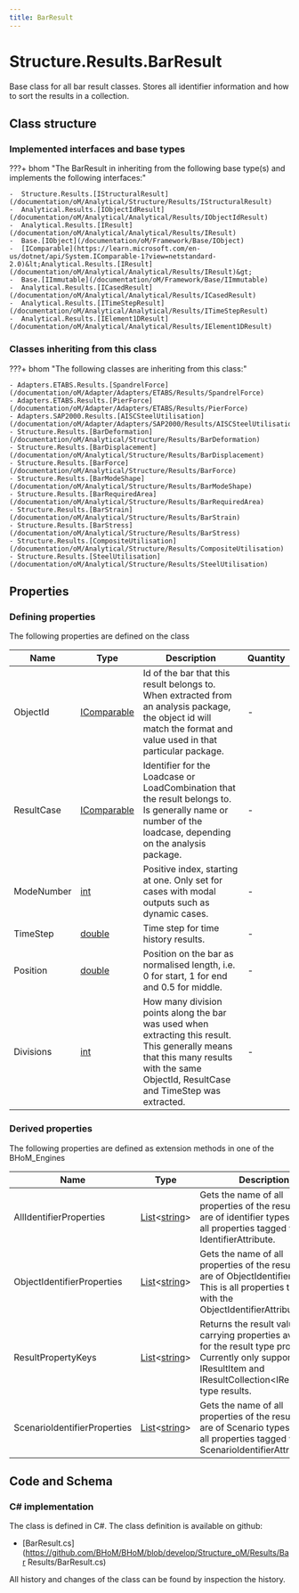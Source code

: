 ```yaml
---
title: BarResult
---
```


# Structure.Results.BarResult

Base class for all bar result classes. Stores all identifier information and how to sort the results in a collection.

## Class structure

### Implemented interfaces and base types

???+ bhom "The BarResult in inheriting from the following base type(s) and implements the following interfaces:"

    -  Structure.Results.[IStructuralResult](/documentation/oM/Analytical/Structure/Results/IStructuralResult)
    -  Analytical.Results.[IObjectIdResult](/documentation/oM/Analytical/Analytical/Results/IObjectIdResult)
    -  Analytical.Results.[IResult](/documentation/oM/Analytical/Analytical/Results/IResult)
    -  Base.[IObject](/documentation/oM/Framework/Base/IObject)
    -  [IComparable](https://learn.microsoft.com/en-us/dotnet/api/System.IComparable-1?view=netstandard-2.0)&lt;Analytical.Results.[IResult](/documentation/oM/Analytical/Analytical/Results/IResult)&gt;
    -  Base.[IImmutable](/documentation/oM/Framework/Base/IImmutable)
    -  Analytical.Results.[ICasedResult](/documentation/oM/Analytical/Analytical/Results/ICasedResult)
    -  Analytical.Results.[ITimeStepResult](/documentation/oM/Analytical/Analytical/Results/ITimeStepResult)
    -  Analytical.Results.[IElement1DResult](/documentation/oM/Analytical/Analytical/Results/IElement1DResult)


### Classes inheriting from this class

???+ bhom "The following classes are inheriting from this class:"

    - Adapters.ETABS.Results.[SpandrelForce](/documentation/oM/Adapter/Adapters/ETABS/Results/SpandrelForce)
    - Adapters.ETABS.Results.[PierForce](/documentation/oM/Adapter/Adapters/ETABS/Results/PierForce)
    - Adapters.SAP2000.Results.[AISCSteelUtilisation](/documentation/oM/Adapter/Adapters/SAP2000/Results/AISCSteelUtilisation)
    - Structure.Results.[BarDeformation](/documentation/oM/Analytical/Structure/Results/BarDeformation)
    - Structure.Results.[BarDisplacement](/documentation/oM/Analytical/Structure/Results/BarDisplacement)
    - Structure.Results.[BarForce](/documentation/oM/Analytical/Structure/Results/BarForce)
    - Structure.Results.[BarModeShape](/documentation/oM/Analytical/Structure/Results/BarModeShape)
    - Structure.Results.[BarRequiredArea](/documentation/oM/Analytical/Structure/Results/BarRequiredArea)
    - Structure.Results.[BarStrain](/documentation/oM/Analytical/Structure/Results/BarStrain)
    - Structure.Results.[BarStress](/documentation/oM/Analytical/Structure/Results/BarStress)
    - Structure.Results.[CompositeUtilisation](/documentation/oM/Analytical/Structure/Results/CompositeUtilisation)
    - Structure.Results.[SteelUtilisation](/documentation/oM/Analytical/Structure/Results/SteelUtilisation)


## Properties



### Defining properties

The following properties are defined on the class

| Name             | Type             | Description      | Quantity         |
|------------------|------------------|------------------|------------------|
| ObjectId | [IComparable](https://learn.microsoft.com/en-us/dotnet/api/System.IComparable?view=netstandard-2.0) | Id of the bar that this result belongs to. When extracted from an analysis package, the object id will match the format and value used in that particular package. | - |
| ResultCase | [IComparable](https://learn.microsoft.com/en-us/dotnet/api/System.IComparable?view=netstandard-2.0) | Identifier for the Loadcase or LoadCombination that the result belongs to. Is generally name or number of the loadcase, depending on the analysis package. | - |
| ModeNumber | [int](https://learn.microsoft.com/en-us/dotnet/api/System.Int32?view=netstandard-2.0) | Positive index, starting at one. Only set for cases with modal outputs such as dynamic cases. | - |
| TimeStep | [double](https://learn.microsoft.com/en-us/dotnet/api/System.Double?view=netstandard-2.0) | Time step for time history results. | - |
| Position | [double](https://learn.microsoft.com/en-us/dotnet/api/System.Double?view=netstandard-2.0) | Position on the bar as normalised length, i.e. 0 for start, 1 for end and 0.5 for middle. | - |
| Divisions | [int](https://learn.microsoft.com/en-us/dotnet/api/System.Int32?view=netstandard-2.0) | How many division points along the bar was used when extracting this result. This generally means that this many results with the same ObjectId, ResultCase and TimeStep was extracted. | - |


### Derived properties

The following properties are defined as extension methods in one of the BHoM_Engines

| Name             | Type             | Description      | Quantity         | Engine           |
|------------------|------------------|------------------|------------------|------------------|
| AllIdentifierProperties | [List](https://learn.microsoft.com/en-us/dotnet/api/System.Collections.Generic.List-1?view=netstandard-2.0)&lt;[string](https://learn.microsoft.com/en-us/dotnet/api/System.String?view=netstandard-2.0)&gt; | Gets the name of all properties of the result that are of identifier types. This is all properties tagged with any IdentifierAttribute. | - | Results_Engine |
| ObjectIdentifierProperties | [List](https://learn.microsoft.com/en-us/dotnet/api/System.Collections.Generic.List-1?view=netstandard-2.0)&lt;[string](https://learn.microsoft.com/en-us/dotnet/api/System.String?view=netstandard-2.0)&gt; | Gets the name of all properties of the result that are of ObjectIdentifier types. This is all properties tagged with the ObjectIdentifierAttribute. | - | Results_Engine |
| ResultPropertyKeys | [List](https://learn.microsoft.com/en-us/dotnet/api/System.Collections.Generic.List-1?view=netstandard-2.0)&lt;[string](https://learn.microsoft.com/en-us/dotnet/api/System.String?view=netstandard-2.0)&gt; | Returns the result value carrying properties available for the result type provided. Currently only supported for IResultItem and IResultCollection&lt;IResultItem&gt; type results. | - | Results_Engine |
| ScenarioIdentifierProperties | [List](https://learn.microsoft.com/en-us/dotnet/api/System.Collections.Generic.List-1?view=netstandard-2.0)&lt;[string](https://learn.microsoft.com/en-us/dotnet/api/System.String?view=netstandard-2.0)&gt; | Gets the name of all properties of the result that are of Scenario types. This is all properties tagged with the ScenarioIdentifierAttribute. | - | Results_Engine |


## Code and Schema

### C# implementation

The class is defined in C#. The class definition is available on github:

- [BarResult.cs](https://github.com/BHoM/BHoM/blob/develop/Structure_oM/Results/Bar Results/BarResult.cs)

All history and changes of the class can be found by inspection the history.
